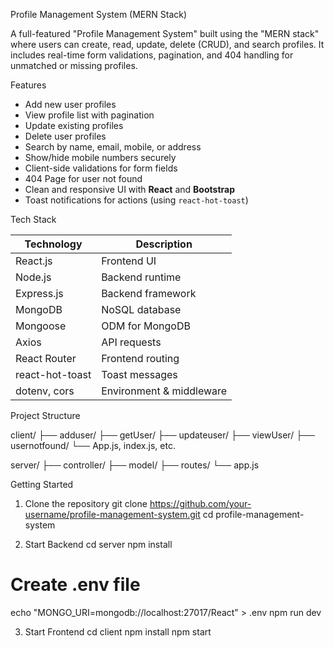 Profile Management System (MERN Stack)

A full-featured "Profile Management System" built using the "MERN stack" where users can create, read, update, delete (CRUD), and search profiles. 
It includes real-time form validations, pagination, and 404 handling for unmatched or missing profiles.



Features

- Add new user profiles
- View profile list with pagination
- Update existing profiles
- Delete user profiles
- Search by name, email, mobile, or address
- Show/hide mobile numbers securely
- Client-side validations for form fields
- 404 Page for user not found
- Clean and responsive UI with **React** and **Bootstrap**
- Toast notifications for actions (using `react-hot-toast`)


Tech Stack

| Technology      | Description                   |
|-----------------|-------------------------------|
| React.js        | Frontend UI                   |
| Node.js         | Backend runtime               |
| Express.js      | Backend framework             |
| MongoDB         | NoSQL database                |
| Mongoose        | ODM for MongoDB               |
| Axios           | API requests                  |
| React Router    | Frontend routing              |
| react-hot-toast | Toast messages                |
| dotenv, cors    | Environment & middleware      |


Project Structure

client/
├── adduser/
├── getUser/
├── updateuser/
├── viewUser/
├── usernotfound/
└── App.js, index.js, etc.

server/
├── controller/
├── model/
├── routes/
└── app.js

Getting Started

1. Clone the repository
git clone https://github.com/your-username/profile-management-system.git
cd profile-management-system


2. Start Backend
cd server
npm install
# Create .env file
echo "MONGO_URI=mongodb://localhost:27017/React" > .env
npm run dev


3. Start Frontend
cd client
npm install
npm start
